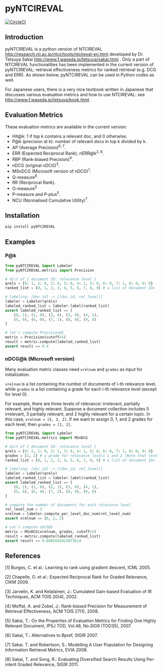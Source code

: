 # pyNTCIREVAL

[![CircleCI](https://circleci.com/gh/mpkato/pyNTCIREVAL.svg?style=svg)](https://circleci.com/gh/mpkato/pyNTCIREVAL)

## Introduction

pyNTCIREVAL is a python version of NTCIREVAL http://research.nii.ac.jp/ntcir/tools/ntcireval-en.html
developed by Dr. Tetsuya Sakai http://www.f.waseda.jp/tetsuya/sakai.html .
Only a part of NTCIREVAL functionalities has been implemented in the current
version of pyNTCIREVAL:
retrieval effectiveness metrics for ranked retrieval (e.g. DCG and ERR).
As shown below, pyNTCIREVAL can be used in Python codes as well.

For Japanese users, there is a very nice textbook written in Japanese
that discusses various evaluation metrics and how to use NTCIREVAL: see http://www.f.waseda.jp/tetsuya/book.html .

## Evaluation Metrics

These evaluation metrics are available in the current version:

- Hit@k: 1 if top k contains a relevant doc, and 0 otherwise.
- P@k (precision at k): number of relevant docs in top k divided by k.
- AP (Average Precision)<sup>6, 7</sup>.
- ERR (Expected Reciprocal Rank), nERR@k<sup>2, 8</sup>.
- RBP (Rank-biased Precision)<sup>4</sup>.
- nDCG (original nDCG)<sup>3</sup>.
- MSnDCG (Microsoft version of nDCG)<sup>1</sup>.
- Q-measure<sup>8</sup>.
- RR (Reciprocal Rank).
- O-measure<sup>5</sup>
- P-measure and P-plus<sup>5</sup>.
- NCU (Normalised Cumulative Utility)<sup>7</sup>.

## Installation

```bash
pip install pyNTCIREVAL
```

## Examples

### P@k

```python
from pyNTCIREVAL import Labeler
from pyNTCIREVAL.metrics import Precision

# dict of { document ID: relevance level }
qrels = {0: 1, 1: 0, 2: 0, 3: 0, 4: 1, 5: 0, 6: 0, 7: 1, 8: 0, 9: 0}
ranked_list = [0, 1, 2, 3, 4, 5, 6, 7, 8, 9] # a list of document IDs

# labeling: [doc_id] -> [(doc_id, rel_level)]
labeler = Labeler(qrels)
labeled_ranked_list = labeler.label(ranked_list)
assert labeled_ranked_list == [
    (0, 1), (1, 0), (2, 0), (3, 0), (4, 1),
    (5, 0), (6, 0), (7, 1), (8, 0), (9, 0)
]

# let's compute Precision@5
metric = Precision(cutoff=5)
result = metric.compute(labeled_ranked_list)
assert result == 0.4
```

### nDCG@k (Microsoft version)

Many evaluation metric classes need `xrelnum` and `grades` as input for initialization.

`xrelnum` is a list containing the number of documents of i-th relevance level,
while `grades` is a list containing a grade for each i-th relevance level (except for level 0).

For example, there are three levels of relevance: irrelevant, partially relevant, and highly relevant.
Suppose a document collection includes 5 irrelevant, 3 partially relevant, and 2 highly relevant for a certain topic.
In this case, `xrelnum = [5, 3, 2]`.
If we want to assign 0, 1, and 2 grades for each level, then `grades = [1, 2]`.

```python
from pyNTCIREVAL import Labeler
from pyNTCIREVAL.metrics import MSnDCG

# dict of { document ID: relevance level }
qrels = {0: 2, 1: 0, 2: 1, 3: 0, 4: 1, 5: 0, 6: 0, 7: 2, 8: 0, 9: 0} 
grades = [1, 2] # a grade for relevance levels 1 and 2 (Note that level 0 is excluded)
ranked_list = [0, 1, 2, 3, 4, 5, 6, 7, 8, 9] # a list of document IDs

# labeling: [doc_id] -> [(doc_id, rel_level)]
labeler = Labeler(qrels)
labeled_ranked_list = labeler.label(ranked_list)
assert labeled_ranked_list == [
    (0, 2), (1, 0), (2, 1), (3, 0), (4, 1),
    (5, 0), (6, 0), (7, 2), (8, 0), (9, 0)
]

# compute the number of documents for each relevance level
rel_level_num = 3
xrelnum = labeler.compute_per_level_doc_num(rel_level_num)
assert xrelnum == [6, 2, 2]

# Let's compute nDCG@5
metric = MSnDCG(xrelnum, grades, cutoff=5)
result = metric.compute(labeled_ranked_list)
assert result == 0.6885695823073614
```


## References

[1] Burges, C. et al.: 
Learning to rank using gradient descent, 
ICML 2005.

[2] Chapelle, O. et al.:
Expected Reciprocal Rank for Graded Relevance,
CIKM 2009.

[3] Jarvelin, K. and Kelalainen, J.:
Cumulated Gain-based Evaluation of IR Techniques,
ACM TOIS 20(4), 2002.

[4] Moffat, A. and Zobel, J.:
Rank-biased Precision for Measurement of Retrieval Effectiveness,
ACM TOIS 27(1), 2008.

[5] Sakai, T.:
On the Properties of Evaluation Metrics for Finding One Highly Relevant Document,
IPSJ TOD, Vol.48, No.SIG9 (TOD35), 2007.

[6] Sakai, T.:
Alternatives to Bpref,
SIGIR 2007.

[7] Sakai. T. and Robertson, S.:
Modelling A User Population for Designing Information Retrieval Metrics,
EVIA 2008.

[8] Sakai, T. and Song, R.:
Evaluating Diversified Search Results Using Per-intent Graded Relevance,
SIGIR 2011.


